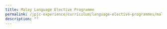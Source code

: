 ```yaml
---
title: Malay Language Elective Programme
permalink: /jpjc-experience/curriculum/language-elective-programmes/malay/
description: ""
---
```

